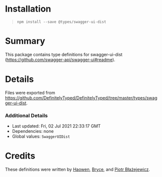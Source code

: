 # Installation
> `npm install --save @types/swagger-ui-dist`

# Summary
This package contains type definitions for swagger-ui-dist (https://github.com/swagger-api/swagger-ui#readme).

# Details
Files were exported from https://github.com/DefinitelyTyped/DefinitelyTyped/tree/master/types/swagger-ui-dist.

### Additional Details
 * Last updated: Fri, 02 Jul 2021 22:33:17 GMT
 * Dependencies: none
 * Global values: `SwaggerUIDist`

# Credits
These definitions were written by [Haowen](https://github.com/haowen737), [Bryce](https://github.com/brycematheson1234), and [Piotr Błażejewicz](https://github.com/peterblazejewicz).
